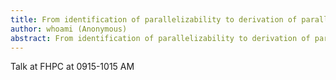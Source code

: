 ```yaml
---
title: From identification of parallelizability to derivation of parallelizable codes
author: whoami (Anonymous)
abstract: From identification of parallelizability to derivation of parallelizable codes
---
```


Talk at FHPC at 0915-1015 AM
